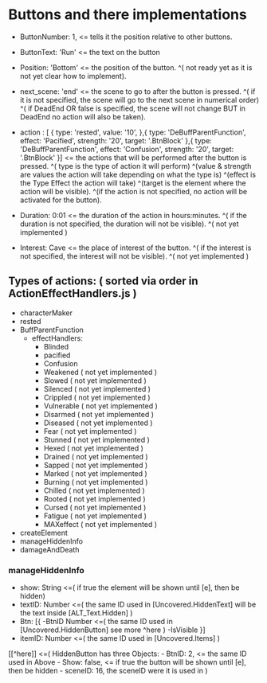 # Buttons and there implementations

- ButtonNumber: 1,  <= tells it the position relative to other buttons.
- ButtonText: 'Run' <= the text on the button
- Position: 'Bottom' <= the position of the button.
    ^( not ready yet as it is not yet clear how to implement).
- next_scene: 'end' <= the scene to go to after the button is pressed.
    ^( if it is not specified, the scene will go to the next scene in numerical order)
        ^( if DeadEnd OR false is specified, the scene will not change BUT in DeadEnd no action will also be taken).
- action : [
    {
    type: 'rested',
    value: '10',
    },{
    type: 'DeBuffParentFunction',
    effect: 'Pacified',
    strength: '20',
    target: '.BtnBlock'
    },{
    type: 'DeBuffParentFunction',
    effect: 'Confusion',
    strength: '20',
    target: '.BtnBlock'
    }] <= the actions that will be performed after the button is pressed.
    ^( type is the type of action it will perform)
        ^(value & strength are values the action will take depending on what the type is)
        ^(effect is the Type Effect the action will take)
        ^(target is the element where the action will be visible).
^(if the action is not specified, no action will be activated for the button).

- Duration: 0:01 <= the duration of the action in hours:minutes.
^( if the duration is not specified, the duration will not be visible).
    ^( not yet implemented )
- Interest: Cave <= the place of interest of the button.
^( if the interest is not specified, the interest will not be visible).
    ^( not yet implemented )

## Types of actions: ( sorted via order in ActionEffectHandlers.js )

- characterMaker
- rested
- BuffParentFunction
  - effectHandlers:
    - Blinded
    - pacified
    - Confusion
    - Weakened ( not yet implemented )
    - Slowed ( not yet implemented )
    - Silenced ( not yet implemented )
    - Crippled ( not yet implemented )
    - Vulnerable ( not yet implemented )
    - Disarmed ( not yet implemented )
    - Diseased ( not yet implemented )
    - Fear ( not yet implemented )
    - Stunned ( not yet implemented )
    - Hexed ( not yet implemented )
    - Drained ( not yet implemented )
    - Sapped ( not yet implemented )
    - Marked ( not yet implemented )
    - Burning ( not yet implemented )
    - Chilled ( not yet implemented )
    - Rooted ( not yet implemented )
    - Cursed ( not yet implemented )
    - Fatigue ( not yet implemented )
    - MAXeffect ( not yet implemented )
- createElement
- manageHiddenInfo
- damageAndDeath

### manageHiddenInfo

- show: String <=( if true the element will be shown until [e], then be hidden)
- textID: Number <=( the same ID used in [Uncovered.HiddenText] will be the text inside [ALT_Text.Hidden] )
- Btn: [{
    -BtnID Number <=( the same ID used in [Uncovered.HiddenButton] see more ^here )
    -IsVisible
    }]
- itemID: Number <=( the same ID used in [Uncovered.Items] )

[[^here]] <=(
    HiddenButton has three Objects:
    - BtnID: 2,  <= the same ID used in Above
    - Show: false, <= if true the button will be shown until [e], then be hidden
    - sceneID: 16, the sceneID were it is used in )
